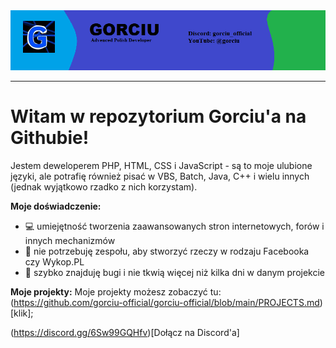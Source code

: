 <div align="center">
  <img src="https://raw.githubusercontent.com/gorciu-official/gorciu-official/main/banner.png">
</div>

---

# Witam w repozytorium Gorciu'a na Githubie!

Jestem deweloperem PHP, HTML, CSS i JavaScript - są to moje ulubione języki, ale potrafię również pisać w VBS, Batch, Java, C++ i wielu innych (jednak wyjątkowo rzadko z nich korzystam).

**Moje doświadczenie:**
- 💻 umiejętność tworzenia zaawansowanych stron internetowych, forów i innych mechanizmów
- 🤖 nie potrzebuję zespołu, aby stworzyć rzeczy w rodzaju Facebooka czy Wykop.PL
- 🦠 szybko znajduję bugi i nie tkwią więcej niż kilka dni w danym projekcie

**Moje projekty:**
Moje projekty możesz zobaczyć tu: (https://github.com/gorciu-official/gorciu-official/blob/main/PROJECTS.md)[klik];

(https://discord.gg/6Sw99GQHfv)[Dołącz na Discord'a]
